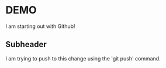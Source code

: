 # DEMO 

I am starting out with Github!


## Subheader

I am trying to push to this change using the 'git push' command.